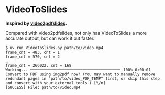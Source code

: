 # VideoToSlides

**Inspired by [video2pdfslides](https://github.com/kaushikj/video2pdfslides).**

Compared with video2pdfsildes, not only has VideoToSlides a more accurate output, but can work it out faster.

```shell
$ uv run VideoToSlides.py path/to/video.mp4
frame_cnt = 483, cnt = 1
frame_cnt = 570, cnt = 2
…
frame_cnt = 266022, cnt = 168
Working... ━━━━━━━━━━━━━━━━━━━━━━━━━━━━━━━━━━━━━━━╸ 100% 0:00:01
Convert to PDF using img2pdf now? (You may want to manually remove redundant pages in “path/to/video_PDF_TEMP” first, or skip this step and convert with your external tools.) [Y/n]
[SUCCESS] File: path/to/video.mp4
```
